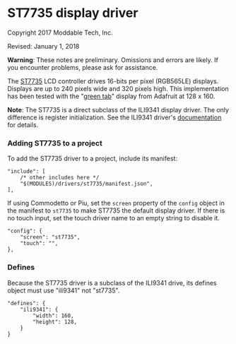 # ST7735 display driver
Copyright 2017 Moddable Tech, Inc.

Revised: January 1, 2018

**Warning**: These notes are preliminary. Omissions and errors are likely. If you encounter problems, please ask for assistance.

The [ST7735](https://cdn-shop.adafruit.com/datasheets/ST7735R_V0.2.pdf) LCD controller drives 16-bits per pixel (RGB565LE) displays. Displays are up to 240 pixels wide and 320 pixels high. This implementation has been tested with the "[green tab](https://www.adafruit.com/product/2088)" display from Adafruit at 128 x 160.

**Note**: The ST7735 is a direct subclass of the ILI9341 display driver. The only difference is register initialization. See the ILI9341 driver's [documentation](../ili9341/ili9341.md) for details.

### Adding ST7735 to a project
To add the ST7735 driver to a project, include its manifest:

	"include": [
		/* other includes here */
		"$(MODULES)/drivers/st7735/manifest.json",
	],

If using Commodetto or Piu, set the `screen` property of the `config` object in the manifest to `st7735` to make ST7735 the default display driver. If there is no touch input, set the touch driver name to an empty string to disable it.

	"config": {
		"screen": "st7735",
		"touch": "",
	},

### Defines
Because the ST7735 driver is a subclass of the ILI9341 drive, its defines object must use "ili9341" not "st7735".

	"defines": {
		"ili9341": {
			"width": 160,
			"height": 128,
		}
	}
